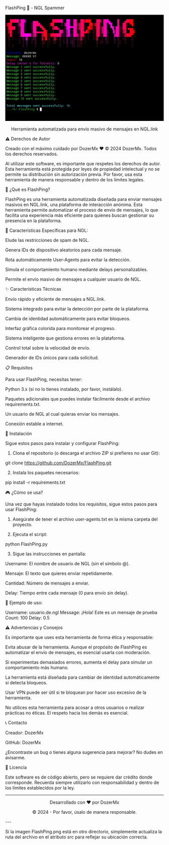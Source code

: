 FlashPing 🚀 - NGL Spammer

<div align="center">
    <img src="FlashPing.png" alt="FlashPing Banner">
    <p>Herramienta automatizada para envío masivo de mensajes en NGL.link</p>
</div>⚠️ Derechos de Autor

Creado con el máximo cuidado por DozerMx ❤️
© 2024 DozerMx. Todos los derechos reservados.

Al utilizar este software, es importante que respetes los derechos de autor. Esta herramienta está protegida por leyes de propiedad intelectual y no se permite su distribución sin autorización previa. Por favor, usa esta herramienta de manera responsable y dentro de los límites legales.

🤔 ¿Qué es FlashPing?

FlashPing es una herramienta automatizada diseñada para enviar mensajes masivos en NGL.link, una plataforma de interacción anónima. Esta herramienta permite automatizar el proceso de envío de mensajes, lo que facilita una experiencia más eficiente para quienes buscan gestionar su presencia en la plataforma.

🎯 Características Específicas para NGL:

Elude las restricciones de spam de NGL.

Genera IDs de dispositivo aleatorios para cada mensaje.

Rota automáticamente User-Agents para evitar la detección.

Simula el comportamiento humano mediante delays personalizables.

Permite el envío masivo de mensajes a cualquier usuario de NGL.


✨ Características Técnicas

Envío rápido y eficiente de mensajes a NGL.link.

Sistema integrado para evitar la detección por parte de la plataforma.

Cambia de identidad automáticamente para evitar bloqueos.

Interfaz gráfica colorida para monitorear el progreso.

Sistema inteligente que gestiona errores en la plataforma.

Control total sobre la velocidad de envío.

Generador de IDs únicos para cada solicitud.


📋 Requisitos

Para usar FlashPing, necesitas tener:

Python 3.x (si no lo tienes instalado, por favor, instálalo).

Paquetes adicionales que puedes instalar fácilmente desde el archivo requirements.txt.

Un usuario de NGL al cual quieras enviar los mensajes.

Conexión estable a internet.


🚀 Instalación

Sigue estos pasos para instalar y configurar FlashPing:

1. Clona el repositorio (o descarga el archivo ZIP si prefieres no usar Git):



git clone https://github.com/DozerMx/FlashPing.git

2. Instala los paquetes necesarios:



pip install -r requirements.txt

🎮 ¿Cómo se usa?

Una vez que hayas instalado todos los requisitos, sigue estos pasos para usar FlashPing:

1. Asegúrate de tener el archivo user-agents.txt en la misma carpeta del proyecto.


2. Ejecuta el script:



python FlashPing.py

3. Sigue las instrucciones en pantalla:

Username: El nombre de usuario de NGL (sin el símbolo @).

Mensaje: El texto que quieres enviar repetidamente.

Cantidad: Número de mensajes a enviar.

Delay: Tiempo entre cada mensaje (0 para envío sin delay).




📝 Ejemplo de uso:

Username: usuario.de.ngl
Message: ¡Hola! Este es un mensaje de prueba
Count: 100
Delay: 0.5

⚠️ Advertencias y Consejos

Es importante que uses esta herramienta de forma ética y responsable:

Evita abusar de la herramienta. Aunque el propósito de FlashPing es automatizar el envío de mensajes, es esencial usarla con moderación.

Si experimentas demasiados errores, aumenta el delay para simular un comportamiento más humano.

La herramienta está diseñada para cambiar de identidad automáticamente si detecta bloqueos.

Usar VPN puede ser útil si te bloquean por hacer uso excesivo de la herramienta.

No utilices esta herramienta para acosar a otros usuarios o realizar prácticas no éticas. El respeto hacia los demás es esencial.


📞 Contacto

Creador: DozerMx

GitHub: DozerMx

¿Encontraste un bug o tienes alguna sugerencia para mejorar? No dudes en avisarme.


📜 Licencia

Este software es de código abierto, pero se requiere dar crédito donde corresponde.
Recuerda siempre utilizarlo con responsabilidad y dentro de los límites establecidos por la ley.


---

<div align="center">
    <p>Desarrollado con ❤️ por DozerMx</p>
    <p>© 2024 - Por favor, úsalo de manera responsable.</p>
</div>
---

Si la imagen FlashPing.png está en otro directorio, simplemente actualiza la ruta del archivo en el atributo src para reflejar su ubicación correcta.

